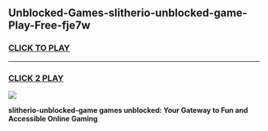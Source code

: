 
## Unblocked-Games-slitherio-unblocked-game-Play-Free-fje7w
<h3>
<a href="https://premium76.site?title=slitherio-unblocked-game&ref=20A">CLICK TO PLAY</a></h3>
<hr>

<h3>
<a href="https://premium76.site?title=slitherio-unblocked-game&ref=20A">CLICK 2 PLAY</a>
  
</h3>

<a href="https://premium76.site?title=slitherio-unblocked-game&ref=20A"><img src="https://clearcache.store/games.png"></a>


**slitherio-unblocked-game games unblocked: Your Gateway to Fun and Accessible Online Gaming**
